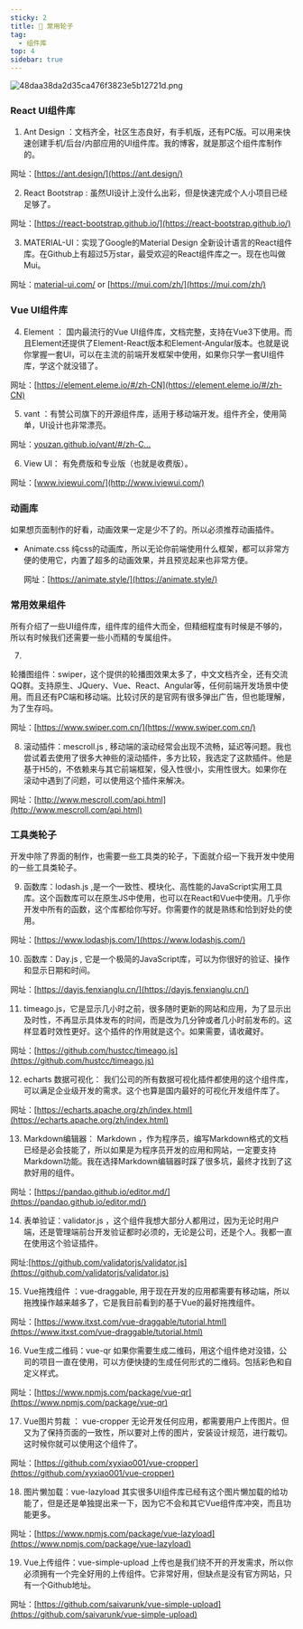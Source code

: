 ```yaml
---
sticky: 2
title: 🍞 常用轮子
tag:
  - 组件库
top: 4
sidebar: true
---
```

![48daa38da2d35ca476f3823e5b12721d.png](https://www.z4a.net/images/2023/10/07/48daa38da2d35ca476f3823e5b12721d.png)
### React UI组件库

1. Ant Design ：文档齐全，社区生态良好，有手机版，还有PC版。可以用来快速创建手机/后台/内部应用的UI组件库。我的博客，就是那这个组件库制作的。

网址：[https://ant.design/](https://ant.design/)

2. React Bootstrap :  虽然UI设计上没什么出彩，但是快速完成个人小项目已经足够了。

网址：[https://react-bootstrap.github.io/](https://react-bootstrap.github.io/)

3. MATERIAL-UI：实现了Google的Material Design 全新设计语言的React组件库。在Github上有超过5万star，最受欢迎的React组件库之一。现在也叫做Mui。

网址：[material-ui.com/](http://material-ui.com/) or [https://mui.com/zh/](https://mui.com/zh/)

### Vue UI组件库

4. Element ： 国内最流行的Vue
   UI组件库，文档完整，支持在Vue3下使用。而且Element还提供了Element-React版本和Element-Angular版本。也就是说你掌握一套UI，可以在主流的前端开发框架中使用，如果你只学一套UI组件库，学这个就没错了。

网址：[https://element.eleme.io/#/zh-CN](https://element.eleme.io/#/zh-CN)

5. vant ：有赞公司旗下的开源组件库，适用于移动端开发。组件齐全，使用简单，UI设计也非常漂亮。

网址：[youzan.github.io/vant/#/zh-C…](http://youzan.github.io/vant/#/zh-C%E2%80%A6)

6. View UI： 有免费版和专业版（也就是收费版）。

网址：[www.iviewui.com/](http://www.iviewui.com/)

### 动画库

如果想页面制作的好看，动画效果一定是少不了的。所以必须推荐动画插件。

- Animate.css 纯css的动画库，所以无论你前端使用什么框架，都可以非常方便的使用它，内置了超多的动画效果，并且预览起来也非常方便。

  网址：[https://animate.style/](https://animate.style/)

### 常用效果组件

所有介绍了一些UI组件库，组件库的组件大而全，但精细程度有时候是不够的，所以有时候我们还需要一些小而精的专属组件。

7.
轮播图组件：swiper，这个提供的轮播图效果太多了，中文文档齐全，还有交流QQ群。支持原生、JQuery、Vue、React、Angular等，任何前端开发场景中使用。而且还有PC端和移动端。比较讨厌的是官网有很多弹出广告，但也能理解，为了生存吗。

网址：[https://www.swiper.com.cn/](https://www.swiper.com.cn/)

8. 滚动插件：mescroll.js ,
   移动端的滚动经常会出现不流畅，延迟等问题。我也尝试着去使用了很多大神些的滚动插件，多方比较，我选定了这款插件。他是基于H5的，不依赖来与其它前端框架，侵入性很小，实用性很大。如果你在滚动中遇到了问题，可以使用这个插件来解决。

网址：[http://www.mescroll.com/api.html](http://www.mescroll.com/api.html)

### 工具类轮子

开发中除了界面的制作，也需要一些工具类的轮子，下面就介绍一下我开发中使用的一些工具类轮子。

9. 函数库：lodash.js
   ,是一个一致性、模块化、高性能的JavaScript实用工具库。这个函数库可以在原生JS中使用，也可以在React和Vue中使用。几乎你开发中所有的函数，这个库都给你写好。你需要作的就是熟练和恰到好处的使用。

网址：[https://www.lodashjs.com/](https://www.lodashjs.com/)

10. 函数库：Day.js , 它是一个极简的JavaScript库，可以为你很好的验证、操作和显示日期和时间。

网址：[https://dayjs.fenxianglu.cn/](https://dayjs.fenxianglu.cn/)

11. timeago.js，它是显示几小时之前，很多随时更新的网站和应用，为了显示出及时性，不再显示具体发布的时间，而是改为几分钟或者几小时前发布的。这样显着时效性更好。这个插件的作用就是这个。如果需要，请收藏好。

网址：[https://github.com/hustcc/timeago.js](https://github.com/hustcc/timeago.js)

12. echarts 数据可视化： 我们公司的所有数据可视化插件都使用的这个组件库，可以满足企业级开发的需求。这个也算是国内最好的可视化开发组件库了。

网址：[https://echarts.apache.org/zh/index.html](https://echarts.apache.org/zh/index.html)

13. Markdown编辑器： Markdown
    ，作为程序员，编写Markdown格式的文档已经是必会技能了，所以如果是为程序员开发的应用和网站，一定要支持Markdown功能。我在选择Markdown编辑器时踩了很多坑，最终才找到了这款好用的组件。

网址：[https://pandao.github.io/editor.md/](https://pandao.github.io/editor.md/)

14. 表单验证：validator.js ，这个组件我想大部分人都用过，因为无论时用户端，还是管理端前台开发验证都时必须的，无论是公司，还是个人。我都一直在使用这个验证插件。

网址:[https://github.com/validatorjs/validator.js](https://github.com/validatorjs/validator.js)

15. Vue拖拽组件 ：vue-draggable, 用于现在开发的应用都需要有移动端，所以拖拽操作越来越多了，它是我目前看到的基于Vue的最好拖拽组件。

网址：[https://www.itxst.com/vue-draggable/tutorial.html](https://www.itxst.com/vue-draggable/tutorial.html)

16. Vue生成二维码：vue-qr 如果你需要生成二维码，用这个组件绝对没错，公司的项目一直在使用，可以方便快捷的生成任何形式的二维码。包括彩色和自定义样式。

网址：[https://www.npmjs.com/package/vue-qr](https://www.npmjs.com/package/vue-qr)

17. Vue图片剪裁 ： vue-cropper 无论开发任何应用，都需要用户上传图片。但又为了保持页面的一致性，所以要对上传的图片，安装设计规范，进行裁切。这时候你就可以使用这个组件了。

网址：[https://github.com/xyxiao001/vue-cropper](https://github.com/xyxiao001/vue-cropper)

18. 图片懒加载：vue-lazyload 其实很多UI组件库已经有这个图片懒加载的给功能了，但是还是单独提出来一下，因为它不会和其它Vue组件库冲突，而且功能更多。

网址：[https://www.npmjs.com/package/vue-lazyload](https://www.npmjs.com/package/vue-lazyload)

19. Vue上传组件：vue-simple-upload 上传也是我们绕不开的开发需求，所以你必须拥有一个完全好用的上传组件。它非常好用，但缺点是没有官方网站，只有一个Github地址。

网址：[https://github.com/saivarunk/vue-simple-upload](https://github.com/saivarunk/vue-simple-upload)

